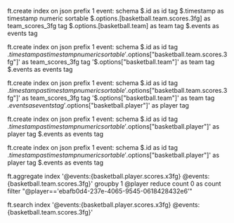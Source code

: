 

ft.create index on json prefix 1 event: schema $.id as id tag $.timestamp as timestamp numeric sortable $.options.[basketball.team.scores.3fg] as team_scores_3fg tag $.options.[basketball.team] as team tag $.events as events tag


ft.create index on json prefix 1 event: schema $.id as id tag $.timestamp as timestamp numeric sortable '$.options["basketball.team.scores.3fg"]' as team_scores_3fg tag '$.options["basketball.team"]' as team tag $.events as events tag


ft.create index on json prefix 1 event: schema $.id as id tag $.timestamp as timestamp numeric sortable '$.options["basketball.team.scores.3fg"]' as team_scores_3fg tag '$.options["basketball.team"]' as team tag $.events as events tag '$.options["basketball.player"]' as player tag


ft.create index on json prefix 1 event: schema $.id as id tag $.timestamp as timestamp numeric sortable '$.options["basketball.player"]' as player tag $.events as events tag


ft.create index on json prefix 1 event: schema $.id as id tag $.timestamp as timestamp numeric sortable '$.options["basketball.player"]' as player tag $.events as events tag

ft.aggregate index '@events:{basketball\.player\.scores\.x3fg} @events:{basketball\.team\.scores\.3fg}' groupby 1 @player reduce count 0 as count filter "@player=='ebafb0d4-237e-4065-9545-0618428432e6'"

ft.search index '@events:{basketball\.player\.scores\.x3fg} @events:{basketball\.team\.scores\.3fg}'
